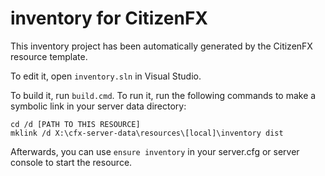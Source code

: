 # inventory for CitizenFX

This inventory project has been automatically generated by the CitizenFX resource template.

To edit it, open `inventory.sln` in Visual Studio.

To build it, run `build.cmd`. To run it, run the following commands to make a symbolic link in your server data directory:

```dos
cd /d [PATH TO THIS RESOURCE]
mklink /d X:\cfx-server-data\resources\[local]\inventory dist
```

Afterwards, you can use `ensure inventory` in your server.cfg or server console to start the resource.